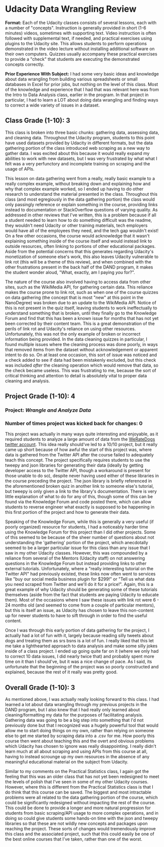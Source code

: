 # Udacity Data Wrangling Review
**Format:** Each of the Udacity classes consists of several lessons, each with a number of "concepts". Instruction is generally provided in short (1-6 minutes) videos, sometimes with supporting text. Video instruction is often followed with supplemental text, if needed, and practical exercises using plugins to the Udacity site. This allows students to perform operations demonstrated in the video lecture without installing additional software on their own computers. Quizzes usually accompany these practical exercises to provide a "check" that students are executing the demonstrated concepts correctly. 

**Prior Experience With Subject:** I had some very basic ideas and knowledge about data wrangling from building various spreadsheets or small databases in Excel for prior jobs, but nothing on the level of this class. Most of the knowledge and experience that I had that was relevant here was from the Intro to Data Analysis class, earlier in the program. In that project in particular, I had to learn a LOT about doing data wrangling and finding ways to correct a wide variety of issues in a dataset. 

## Class Grade (1-10): **3**
This class is broken into three basic chunks: gathering data, assessing data, and cleaning data. Throughout the Udacity program, students to this point have used datasets provided by Udacity in different formats, but the data gathering portion of the class introduced web scraping as a new way to gather data. I was excited about this because it would really expand my abilities to work with new datasets, but I was very frustrated by what what I felt was a very perfunctory and incomplete training on scraping and the usage of APIs. 

This lesson on data gathering went from a really, really basic example to a really complex example, without breaking down and explaining how and why that complex example worked, so I ended up having to do other research to understand the material presented in the class. Throughout this class (and most egregiously in the data gathering portion) the class would only passingly reference or explain something in the course, providing links instead to documentation or StackOverflow questions of varying quality. As addressed in other reviews that I've written, this is a problem because if all a student needed to learn how to do something difficult was the readme, they wouldn't need Udacity or other training materials, tech employers would have all of the employees they need, and the tech gap wouldn't exist! On a few other occasions, the course would acknowledge that it wasn't explaining something inside of the course itself and would instead link to outside resources, often linking to portions of other educational packages. Aside from the potential concerns that this generates regarding Udacity's monetization of someone else's work, this also leaves Udacity vulnerable to link rot (this will be a theme of this review), and when combined with the other frustrations present in the back half of the DAND program, it makes the student wonder aloud, "What, exactly, am I paying *you* for?".

The nature of the course also involved having to access data from other sites, such as the WikiMedia API, for gathering certain data. This reliance makes the course prone to link rot, such as when one of the course quizzes on data gathering (the concept that is most "new" at this point in the NanoDegree) was broken due to an update to the WikiMedia API. Notice of this is not present in the quiz itself, leaving students to work ineffectually to understand something that is broken, until they finally go to the Knowledge Forum and find that this has been a known issue for months that has not yet been corrected by their content team. This is a great demonstration of the perils of link rot and Udacity's reliance on using other resources. Unfortunately, this was not the only example of broken or incorrect information being provided. In the data cleaning quizzes in particular, I found multiple issues where the cleaning process was done poorly, in ways that removed items from the dataset without acknowledgement or apparent intent to do so. On at least one occasion, this sort of issue was noticed and a check added to see if data had been mistakenly excluded, but this check was included *after* the cleaning operation which would remove that data, so the check became useless. This was frustrating to me, because the sort of critical thinking and attention to detail is absolutely vital to proper data cleaning and analysis. 

## Project Grade (1-10): **4**
### Project: *Wrangle and Analyze Data*
### Number of times project was kicked back for changes: **0**
This project was actually in many ways quite interesting and enjoyable, as it required students to analyze a large amount of data from the [WeRateDogs twitter account](https://twitter.com/dog_rates). This idea really should've led to a 10/10 project, but it really came up short because of how awful the start of this project was, where data is gathered from the Twitter API after the course failed to adequately teach this concept. The project specifically requires students to use the tweepy and json libraries for generating their data (ideally by getting developer access to the Twitter API, though a workaround is present for those unable to do so), despite never having used either of these libraries in the course preceding the project. The json library is briefly referenced in the aforementioned broken quiz in another link to someone else's tutorial, but tweepy is only given a link to the library's documentation. There is very little explanation of what to do for any of this, though some of this can be found via the Knowledge Forum and code posted there, which can allow students to reverse engineer what exactly is supposed to be happening in this first portion of the project and how to generate their data.

Speaking of the Knowledge Forum, while this is generally a very useful (if poorly organized) resource for students, I had a noticeably harder time using the Knowledge Forum for this project than I did other projects. Some of this seemed to be because of the sheer number of questions about not understanding the 'gathering' portion of the project, which anecdotally seemed to be a larger particular issue for this class than any issue that I saw in my other Udacity classes. However, this was compounded by a reliance from several of the Mentors (Udacity staff) on not answering questions in the Knowledge Forum but instead providing links to other external tutorials. Unfortunately, where a "really interesting tutorial on the Twitter API" had previously existed, these links now often went to services like "buy our social media business plugin for $299!" or "Tell us what data you need scraped from Twitter and we'll do it for a price!". Again, this is a great example of why Udacity should be generating some of these tutorials themselves (aside from the fact that students are paying Udacity to educate them).  Most of the occasions where I saw these issues with link rot were 6 - 24 months old (and seemed to come from a couple of particular mentors), but this is itself an issue, as Udacity has chosen to leave this non-content up for newer students to have to sift through in order to find the useful content. 

Once I was through this early portion of data gathering for the project, I actually had a lot of fun with it, largely because reading silly tweets about dogs and treating them as srs bsns is a lot of fun. I really liked that this let me take a lighthearted approach to data analysis and make some silly jokes inside of a class project. I ended up going quite far on it (where we only had to correct 10 data issues, I did nearly twice that) and probably spent more time on it than I should've, but it was a nice change of pace. As I said, its unfortunate that the beginning of the project was so poorly constructed and explained, because the rest of it really was pretty good. 

## Overall Grade (1-10): **3**
As mentioned above, I was actually really looking forward to this class. I had learned a lot about data wrangling through my previous projects in the DAND program, but I also knew that I had really only learned about cleaning/formatting my data for the purposes of facilitating analysis. Gathering data was going to be a big step into something that I'd not previously done but that I recognized was a hugely powerful tool that would allow me to start doing things on my own, rather than relying on someone else to get me started by scraping data into a .csv for me. How poorly this course then went about teaching this and the overt and obvious problems which Udacity has chosen to ignore was really disappointing. I really didn't learn much at all about scraping and using APIs from this course at all, having to instead scrounge up my own resources in the absence of any meaningful educational material on the subject from Udacity. 

Similar to my comments on the Practical Statistics class, I again got the feeling that this was an older class that has not yet been redesigned to meet the levels of polish that I've seen in some of my other Udacity courses. However, where this is different from the Practical Statistics class is that I do think that this course can be saved. The biggest and most intractable problems were all related to the data gathering portion of the course, which could be significantly redesigned without impacting the rest of the course. This could be done to provide a longer and more natural progression for students from basic scraping/API usage to more complex operations, and in doing so could give students some hands-on time with the json and tweepy libraries so that these are not wildly new concepts and packages upon reaching the project. These sorts of changes would tremendously improve this class and the associated project, such that this could easily be one of the best online courses that I've taken, rather than one of the worst. 